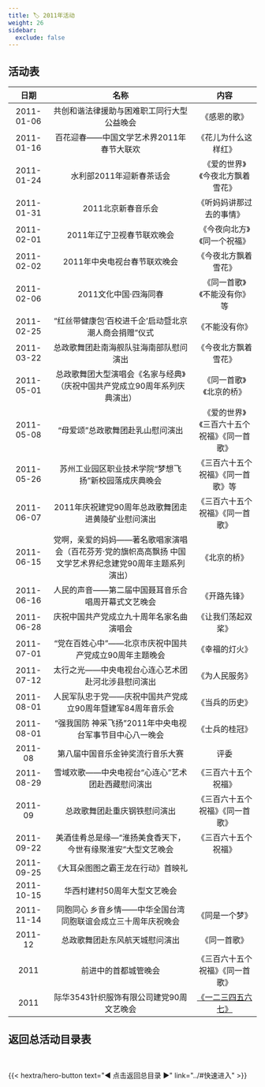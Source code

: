 ```yaml
---
title: 🏷️ 2011年活动
weight: 26
sidebar:
  exclude: false
---
```


## 活动表

|日期|名称|内容|
|:-----:|:-----:|:-----:|
|2011-01-06|共创和谐法律援助与困难职工同行大型公益晚会|《感恩的歌》|
|2011-01-16|百花迎春——中国文学艺术界2011年春节大联欢|《花儿为什么这样红》|
|2011-01-24|水利部2011年迎新春茶话会|《爱的世界》《今夜北方飘着雪花》|
|2011-01-31|2011北京新春音乐会|《听妈妈讲那过去的事情》|
|2011-02-01|2011年辽宁卫视春节联欢晚会|《今夜向北方》《同一个祝福》|
|2011-02-02|2011年中央电视台春节联欢晚会|《今夜北方飘着雪花》|
|2011-02-06|2011文化中国·四海同春|《同一首歌》《不能没有你》等|
|2011-02-25|“红丝带健康包‘百校进千企’启动暨北京潮人商会捐赠”仪式|《不能没有你》|
|2011-03-22|总政歌舞团赴南海舰队驻海南部队慰问演出|《今夜北方飘着雪花》|
|2011-05-01|总政歌舞团大型演唱会《名家与经典》（庆祝中国共产党成立90周年系列庆典演出）|《同一首歌》《北京的桥》|
|2011-05-08|“母爱颂”总政歌舞团赴乳山慰问演出|《爱的世界》《三百六十五个祝福》《同一首歌》|
|2011-05-26|苏州工业园区职业技术学院“梦想飞扬”新校园落成庆典晚会|《三百六十五个祝福》《同一首歌》等|
|2011-06-07|2011年庆祝建党90周年总政歌舞团走进黄陵矿业慰问演出|《三百六十五个祝福》《同一首歌》|
|2011-06-15|党啊，亲爱的妈妈——著名歌唱家演唱会（百花芬芳·党的旗帜高高飘扬 中国文学艺术界纪念建党90周年主题系列演出）|《北京的桥》|
|2011-06-16|人民的声音——第二届中国聂耳音乐合唱周开幕式文艺晚会|《开路先锋》|
|2011-06-28|庆祝中国共产党成立九十周年名家名曲演唱会|《让我们荡起双桨》|
|2011-07-01|“党在百姓心中”——北京市庆祝中国共产党成立90周年主题晚会|《幸福的灯火》|
|2011-07-12|太行之光——中央电视台心连心艺术团赴河北涉县慰问演出|《为人民服务》|
|2011-08-01|人民军队忠于党——庆祝中国共产党成立90周年暨建军84周年音乐会|《当兵的历史》|
|2011-08-01|“强我国防 神采飞扬”2011年中央电视台军事节目中心八一晚会|《士兵的桂冠》|
|2011-08|第八届中国音乐金钟奖流行音乐大赛|评委|
|2011-08-29|雪域欢歌——中央电视台“心连心”艺术团赴西藏慰问演出|《三百六十五个祝福》|
|2011-09|总政歌舞团赴重庆钢铁慰问演出|《三百六十五个祝福》《同一首歌》|
|2011-09-22|美酒佳肴总是缘—“淮扬美食香天下，今世有缘聚淮安”大型文艺晚会|《三百六十五个祝福》|
|2011-09-25|《大耳朵图图之霸王龙在行动》首映礼||
|2011-10-15|华西村建村50周年大型文艺晚会||
|2011-11-14|同胞同心 乡音乡情——中华全国台湾同胞联谊会成立三十周年庆祝晚会|《同是一个梦》|
|2011-12|总政歌舞团赴东风航天城慰问演出|《同一首歌》|
|2011|前进中的首都城管晚会|《三百六十五个祝福》《同一首歌》|
|2011|际华3543针织服饰有限公司建党90周文艺晚会|[《一二三四五六七》](../2011/20110000/)|




## 返回总活动目录表

<br>

{{< hextra/hero-button text="◀ 点击返回总目录 ▶" link="../#快速进入" >}}